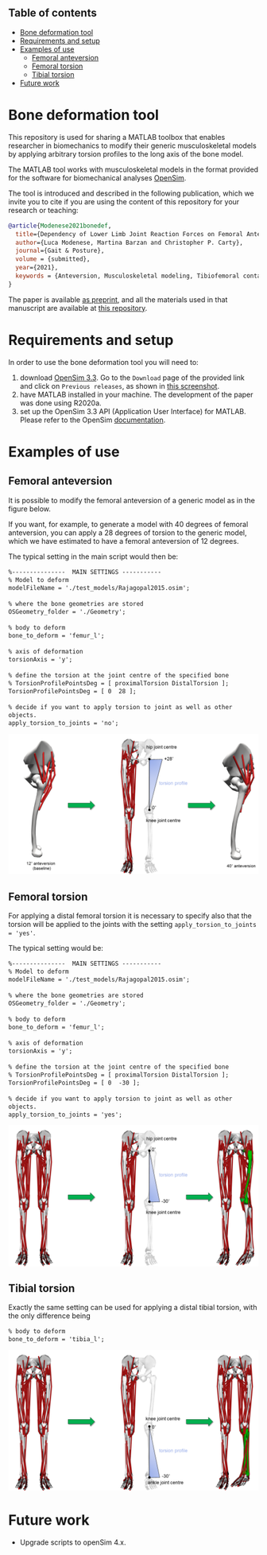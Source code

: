 ## Table of contents <!-- omit in toc -->

- [Bone deformation tool](#bone-deformation-tool)
- [Requirements and setup](#requirements-and-setup)
- [Examples of use](#examples-of-use)
  - [Femoral anteversion](#femoral-anteversion)
  - [Femoral torsion](#femoral-torsion)
  - [Tibial torsion](#tibial-torsion)
- [Future work](#future-work)

# Bone deformation tool

This repository is used for sharing a MATLAB toolbox that enables researcher in biomechanics to modify their generic musculoskeletal models by applying arbitrary torsion profiles to the long axis of the bone model.

The MATLAB tool works with musculoskeletal models in the format provided for the software for biomechanical analyses [OpenSim](https://opensim.stanford.edu/).

The tool is introduced and described in the following publication, which we invite you to cite if you are using the content of this repository for your research or teaching:

```bibtex
@article{Modenese2021bonedef,
  title={Dependency of Lower Limb Joint Reaction Forces on Femoral Anteversion},
  author={Luca Modenese, Martina Barzan and Christopher P. Carty},
  journal={Gait & Posture},
  volume = {submitted},
  year={2021},
  keywords = {Anteversion, Musculoskeletal modeling, Tibiofemoral contact force, Knee Loading, Femur, Walking}
}
```
The paper is available [as preprint]([/preprint](https://github.com/modenaxe/femoral_anteversion_paper/tree/main/preprint)), and all the materials used in that manuscript are available at [this repository](https://github.com/modenaxe/femoral_anteversion_paper).

# Requirements and setup

In order to use the bone deformation tool you will need to:
1. download [OpenSim 3.3](https://simtk.org/projects/opensim). Go to the `Download` page of the provided link and click on `Previous releases`, as shown in [this screenshot](https://github.com/modenaxe/3d-muscles/blob/master/images/get_osim3.3.PNG).
2. have MATLAB installed in your machine. The development of the paper was done using R2020a.
3. set up the OpenSim 3.3 API (Application User Interface) for MATLAB. Please refer to the OpenSim [documentation](https://simtk-confluence.stanford.edu/display/OpenSim/Scripting+with+Matlab).

# Examples of use

## Femoral anteversion

It is possible to modify the femoral anteversion of a generic model as in the figure below.

If you want, for example, to generate a model with 40 degrees of femoral anteversion, you can apply a 28 degrees of torsion to the generic model, which we have estimated to have a femoral anteversion of 12 degrees.

The typical setting in the main script would then be:

```
%---------------  MAIN SETTINGS -----------
% Model to deform
modelFileName = './test_models/Rajagopal2015.osim';

% where the bone geometries are stored
OSGeometry_folder = './Geometry';

% body to deform
bone_to_deform = 'femur_l';

% axis of deformation
torsionAxis = 'y';

% define the torsion at the joint centre of the specified bone
% TorsionProfilePointsDeg = [ proximalTorsion DistalTorsion ];
TorsionProfilePointsDeg = [ 0  28 ];

% decide if you want to apply torsion to joint as well as other objects.
apply_torsion_to_joints = 'no';
```


![femoral_anteversion](/images/femoral_anteversion_example.png)

## Femoral torsion

For applying a distal femoral torsion it is necessary to specify also that the torsion will be applied to the joints with the setting `apply_torsion_to_joints = 'yes'`.

The typical setting would be:

```
%---------------  MAIN SETTINGS -----------
% Model to deform
modelFileName = './test_models/Rajagopal2015.osim';

% where the bone geometries are stored
OSGeometry_folder = './Geometry';

% body to deform
bone_to_deform = 'femur_l';

% axis of deformation
torsionAxis = 'y';

% define the torsion at the joint centre of the specified bone
% TorsionProfilePointsDeg = [ proximalTorsion DistalTorsion ];
TorsionProfilePointsDeg = [ 0  -30 ];

% decide if you want to apply torsion to joint as well as other objects.
apply_torsion_to_joints = 'yes';
```

![femoral_torsion](/images/femoral_torsion_example.png)

## Tibial torsion

Exactly the same setting can be used for applying a distal tibial torsion, with the only difference being 

```
% body to deform
bone_to_deform = 'tibia_l';
```


![distal_torsion](/images/tibial_torsion_example.png)

# Future work

* Upgrade scripts to openSim 4.x.